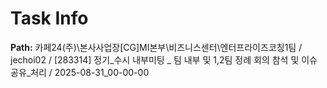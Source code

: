 # Task Info

**Path:** 카페24(주)\본사사업장\[CG]MI본부\비즈니스센터\엔터프라이즈코칭1팀 / jechoi02 / [283314] 정기_수시 내부미팅 _ 팀 내부 및 1,2팀 정례 회의 참석 및 이슈 공유_처리 / 2025-08-31_00-00-00

